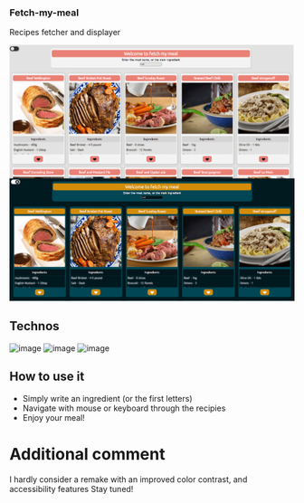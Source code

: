 ### Fetch-my-meal

Recipes fetcher and displayer

![Image of the lightmode and darkmode of the website](img/fetch-my-meal_thumbnail.png)

## Technos
![image](https://img.shields.io/badge/HTML5-E34F26?style=for-the-badge&logo=html5&logoColor=white)
![image](https://img.shields.io/badge/CSS-1572B6?style=for-the-badge&logo=css3&logoColor=white)
![image](https://img.shields.io/badge/JavaScript-323330?style=for-the-badge&logo=javascript&logoColor=F7DF1E)

## How to use it
+ Simply write an ingredient (or the first letters)
+ Navigate with mouse or keyboard through the recipies
+ Enjoy your meal!

# Additional comment
I hardly consider a remake with an improved color contrast, and accessibility features
Stay tuned!